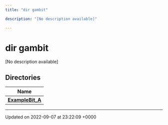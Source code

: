 ```yaml
---
title: "dir gambit"

description: "[No description available]"

---
```


# dir gambit

[No description available]

## Directories

| Name           |
| -------------- |
| **[ExampleBit_A](/documentation/code/files/dir_50ccf42866c2ae392b68d37ab0eec977/#dir-examplebit-a)**  |






-------------------------------

Updated on 2022-09-07 at 23:22:09 +0000
